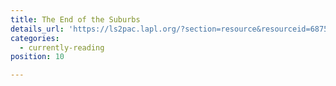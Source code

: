 ```yaml
---
title: The End of the Suburbs
details_url: 'https://ls2pac.lapl.org/?section=resource&resourceid=687503806'
categories:
  - currently-reading
position: 10

---
```

